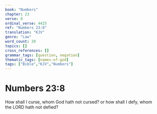 ```yaml
---
book: "Numbers"
chapter: 23
verse: 8
ordinal_verse: 4425
ref: "Numbers 23:8"
translation: "KJV"
genre: "Law"
word_count: 20
topics: []
cross_references: []
grammar_tags: [question, negation]
thematic_tags: [names-of-god]
tags: ["Bible","KJV","Numbers"]
---
```


# Numbers 23:8

How shall I curse, whom God hath not cursed? or how shall I defy, whom the LORD hath not defied?
